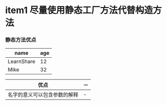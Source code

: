 # item1 尽量使用静态工厂方法代替构造方法
### 静态方法优点
name | age
---- | ---
LearnShare | 12
Mike |  32

优点|－
--|--
名字的意义可以包含参数的解释|-
